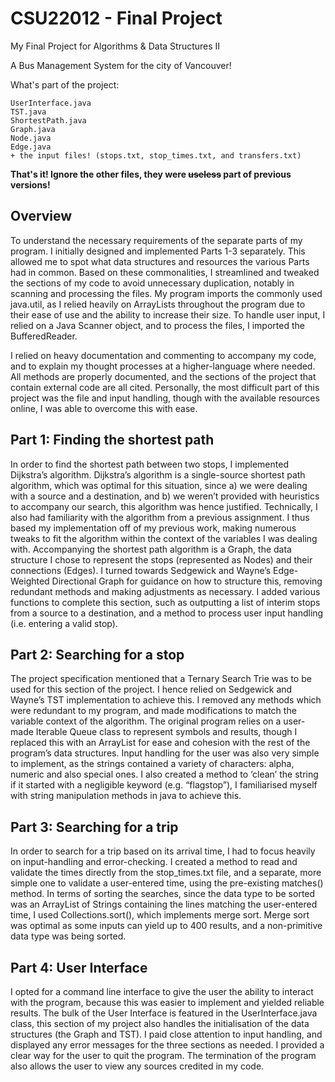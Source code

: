 # CSU22012 - Final Project
My Final Project for Algorithms &amp; Data Structures II

A Bus Management System for the city of Vancouver!

What's part of the project:
```
UserInterface.java
TST.java
ShortestPath.java
Graph.java
Node.java
Edge.java
+ the input files! (stops.txt, stop_times.txt, and transfers.txt)
```
**That's it! Ignore the other files, they were ~~useless~~ part of previous versions!**

## Overview
To understand the necessary requirements of the separate parts of my program. I initially designed and implemented Parts 1-3 separately. This allowed me to spot what data structures and resources the various Parts had in common. Based on these commonalities, I streamlined and tweaked the sections of my code to avoid unnecessary duplication, notably in scanning and processing the files. My program imports the commonly used java.util, as I relied heavily on ArrayLists throughout the program due to their ease of use and the ability to increase their size. To handle user input, I relied on a Java Scanner object, and to process the files, I imported the BufferedReader. 

I relied on heavy documentation and commenting to accompany my code, and to explain my thought processes at a higher-language where needed. All methods are properly documented, and the sections of the project that contain external code are all cited. Personally, the most difficult part of this project was the file and input handling, though with the available resources online, I was able to overcome this with ease.

## Part 1: Finding the shortest path
In order to find the shortest path between two stops, I implemented Dijkstra’s algorithm.  Dijkstra’s algorithm is a single-source shortest path algorithm, which was optimal for this situation, since a) we were dealing with a source and a destination, and b) we weren’t provided with heuristics to accompany our search, this algorithm was hence justified. Technically, I also had familiarity with the algorithm from a previous assignment. I thus based my implementation off of my previous work, making numerous tweaks to fit the algorithm within the context of the variables I was dealing with. Accompanying the shortest path algorithm is a Graph, the data structure I chose to represent the stops (represented as Nodes) and their connections (Edges). I turned towards Sedgewick and Wayne’s Edge-Weighted Directional Graph for guidance on how to structure this, removing redundant methods and making adjustments as necessary. I added various functions to complete this section, such as outputting a list of interim stops from a source to a destination, and a method to process user input handling (i.e. entering a valid stop).

## Part 2: Searching for a stop
The project specification mentioned that a Ternary Search Trie was to be used for this section of the project. I hence relied on Sedgewick and Wayne’s TST implementation to achieve this. I removed any methods which were redundant to my program, and made modifications to match the variable context of the algorithm. The original program relies on a user-made Iterable Queue class to represent symbols and results, though I replaced this with an ArrayList for ease and cohesion with the rest of the program’s data structures. Input handling for the user was also very simple to implement, as the strings contained a variety of characters: alpha, numeric and also special ones. I also created a method to ‘clean’ the string if it started with a negligible keyword (e.g. “flagstop”), I familiarised myself with string manipulation methods in java to achieve this.

## Part 3: Searching for a trip
In order to search for a trip based on its arrival time, I had to focus heavily on input-handling and error-checking. I created a method to read and validate the times directly from the stop_times.txt file, and a separate, more simple one to validate a user-entered time, using the pre-existing matches() method. In terms of sorting the searches, since the data type to be sorted was an ArrayList of Strings containing the lines matching the user-entered time, I used Collections.sort(), which implements merge sort. Merge sort was optimal as some inputs can yield up to 400 results, and a non-primitive data type was being sorted.

## Part 4: User Interface
I opted for a command line interface to give the user the ability to interact with the program, because this was easier to implement and yielded reliable results. The bulk of the User Interface is featured in the UserInterface.java class, this section of my project also handles the initialisation of the data structures (the Graph and TST). I paid close attention to input handling, and displayed any error messages for the three sections as needed. I provided a clear way for the user to quit the program. The termination of the program also allows the user to view any sources credited in my code.
